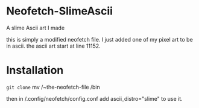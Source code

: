 # Neofetch-SlimeAscii
A slime Ascii art I made 


this is  simply a modified neofetch file. I just added one of  my pixel art to be in ascii.
the ascii art start at line 11152.






# Installation 
`git clone`
mv /~the-neofetch-file /bin

then in /.config/neofetch/config.conf
add ascii_distro="slime" to use it.

